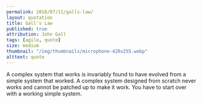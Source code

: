```yaml
---
permalink: 2018/07/11/galls-law/
layout: quotation
title: Gall's Law
published: true
attribution: John Gall
tags: [agile, quote]
size: medium
thumbnail: "/img/thumbnails/microphone-420x255.webp"
alttext: quote
---
```


A complex system that works is invariably found to have evolved
from a simple system that worked. A complex system designed from
scratch never works and cannot be patched up to make it work. You
have to start over with a working simple system.
